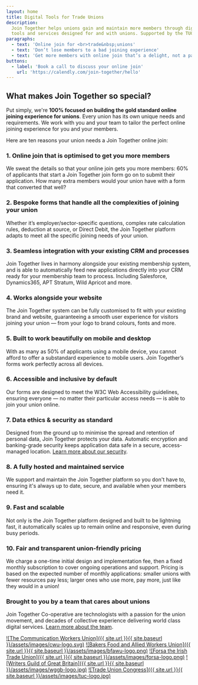 ```yaml
---
layout: home
title: Digital Tools for Trade Unions
description:
  Join Together helps unions gain and maintain more members through digital
  tools and services designed for and with unions. Supported by the TUC.
paragraphs:
  - text: 'Online join for <br>trade&nbsp;unions'
  - text: 'Don’t lose members to a bad joining experience'
  - text: 'Get more members with online join that’s a delight, not a pain'
buttons:
  - label: 'Book a call to discuss your online join'
    url: 'https://calendly.com/join-together/hello'
---
```


## What makes Join Together so special?

Put simply, we're **100% focused on building the gold standard online joining experience for unions**. Every union has its own unique needs and requirements. We work with you and your team to tailor the perfect online joining experience for you and your members.

Here are ten reasons your union needs a Join Together online join:

### 1. Online join that is optimised to get you more members

We sweat the details so that your online join gets you more members: 60% of applicants that start a Join Together join form go on to submit their application. How many extra members would your union have with a form that converted that well?

### 2. Bespoke forms that handle all the complexities of joining your union

Whether it’s employer/sector-specific questions, complex rate calculation rules, deduction at source, or Direct Debit, the Join Together platform adapts to meet all the specific joining needs of your union.

### 3. Seamless integration with your existing CRM and processes

Join Together lives in harmony alongside your existing membership system, and is able to automatically feed new applications directly into your CRM ready for your membership team to process. Including Salesforce, Dynamics365, APT Stratum, Wild Apricot and more.

### 4. Works alongside your website

The Join Together system can be fully customised to fit with your existing brand and website, guaranteeing a smooth user experience for visitors joining your union — from your logo to brand colours, fonts and more.

### 5. Built to work beautifully on mobile and desktop

With as many as 50% of applicants using a mobile device, you cannot afford to offer a substandard experience to mobile users. Join Together’s forms work perfectly across all devices.

### 6. Accessible and inclusive by default

Our forms are designed to meet the W3C Web Accessibility guidelines, ensuring everyone — no matter their particular access needs — is able to join your union online.

### 7. Data ethics & security as standard

Designed from the ground up to minimise the spread and retention of personal data, Join Together protects your data. Automatic encryption and banking-grade security keeps application data safe in a secure, access-managed location. [Learn more about our security](/information-security).

### 8. A fully hosted and maintained service

We support and maintain the Join Together platform so you don't have to, ensuring it's always up to date, secure, and available when your members need it.

### 9. Fast and scalable

Not only is the Join Together platform designed and built to be lightning fast, it automatically scales up to remain online and responsive, even during busy periods.

### 10. Fair and transparent union-friendly pricing

We charge a one-time initial design and implementation fee, then a fixed monthly subscription to cover ongoing operations and support. Pricing is based on the expected number of monthly applications: smaller unions with fewer resources pay less; larger ones who use more, pay more, just like they would in a union!

### Brought to you by a team that cares about unions

Join Together Co-operative are technologists with a passion for the union movement, and decades of collective experience delivering world class digital services.
[Learn more about the team](/team).

[![The Communication Workers Union]({{ site.url }}{{ site.baseurl }}/assets/images/cwu-logo.svg)](https://join.cwu.org)
[![Bakers Food and Allied Workers Union]({{ site.url }}{{ site.baseurl }}/assets/images/bfawu-logo.png)](https://join.bfawu.org)
[![Forsa the Irish Trade Union]({{ site.url }}{{ site.baseurl }}/assets/images/forsa-logo.png)](https://www.forsa.ie)
[![Writers Guild of Great Britain]({{ site.url }}{{ site.baseurl }}/assets/images/wggb-logo.jpg)](https://writersguild.org.uk)
[![Trade Union Congress]({{ site.url }}{{ site.baseurl }}/assets/images/tuc-logo.jpg)](https://www.tuc.org.uk)
